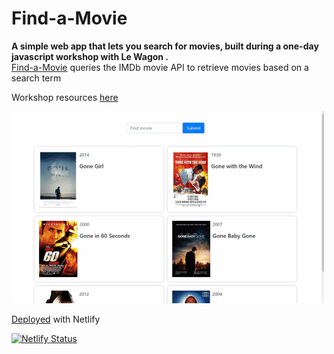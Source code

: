 # Find-a-Movie
**A simple web app that lets you search for movies, built during a one-day javascript workshop with Le Wagon .**<br>
[Find-a-Movie](https://find-a-movie.netlify.app) queries the IMDb movie API to retrieve movies based on a search term

Workshop resources [here](https://www.notion.so/ausmeddesign/Javascript-full-day-b247e04e91434dfea004f58c39399ecc)

![Screadshot gif of Find-a- movie](https://github.com/MakeItBack/Find-a-Movie/blob/master/findamovie.gif)

[Deployed](https://find-a-movie.netlify.app/) with Netlify

[![Netlify Status](https://api.netlify.com/api/v1/badges/e28f9bde-1eba-4a52-b2e5-543e2ca9e645/deploy-status)](https://app.netlify.com/sites/find-a-movie/deploys)
